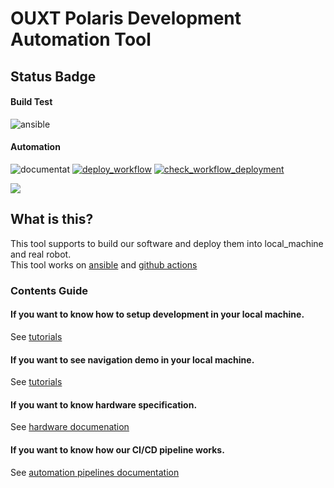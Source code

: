 # OUXT Polaris Development Automation Tool
## Status Badge
#### Build Test
![ansible](https://github.com/OUXT-Polaris/ouxt_automation/workflows/ansible/badge.svg)

#### Automation
![documentat](https://github.com/OUXT-Polaris/ouxt_automation/workflows/documentat/badge.svg)
[![deploy_workflow](https://github.com/OUXT-Polaris/ouxt_automation/actions/workflows/deploy_workflow.yaml/badge.svg)](https://github.com/OUXT-Polaris/ouxt_automation/actions/workflows/deploy_workflow.yaml)
[![check_workflow_deployment](https://github.com/OUXT-Polaris/ouxt_automation/actions/workflows/check_workflow.yaml/badge.svg)](https://github.com/OUXT-Polaris/ouxt_automation/actions/workflows/check_workflow.yaml)

[![](https://img.youtube.com/vi/nkrm7e8vdPg/maxresdefault.jpg)](https://www.youtube.com/watch?v=nkrm7e8vdPg)

## What is this?
This tool supports to build our software and deploy them into local_machine and real robot.  
This tool works on [ansible](https://docs.ansible.com/) and [github actions](https://github.com/features/actions)

### Contents Guide
#### If you want to know how to setup development in your local machine.
See [tutorials](tutorials/supported_platforms)

#### If you want to see navigation demo in your local machine.
See [tutorials](tutorials/navigation_demo)

#### If you want to know hardware specification.
See [hardware documenation](https://ouxt-polaris.github.io/robotx-hardware-documentation/)

#### If you want to know how our CI/CD pipeline works.
See [automation pipelines documentation](automation)
